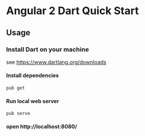# Angular 2 Dart Quick Start

## Usage

### Install Dart on your machine
see https://www.dartlang.org/downloads

#### Install dependencies
`pub get`

#### Run local web server
`pub serve`

#### open http://localhost:8080/